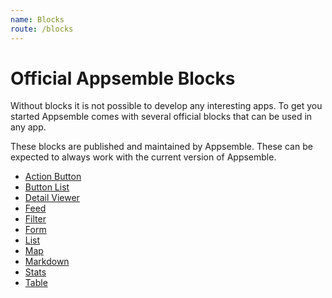 ```yaml
---
name: Blocks
route: /blocks
---
```


# Official Appsemble Blocks

Without blocks it is not possible to develop any interesting apps. To get you started Appsemble
comes with several official blocks that can be used in any app.

These blocks are published and maintained by Appsemble. These can be expected to always work with
the current version of Appsemble.

- [Action Button](/blocks/action-button)
- [Button List](/blocks/button-list)
- [Detail Viewer](/blocks/detail-viewer)
- [Feed](/blocks/feed)
- [Filter](/blocks/filter)
- [Form](/blocks/form)
- [List](/blocks/list)
- [Map](/blocks/map)
- [Markdown](/blocks/markdown)
- [Stats](/blocks/stats)
- [Table](/blocks/table)
